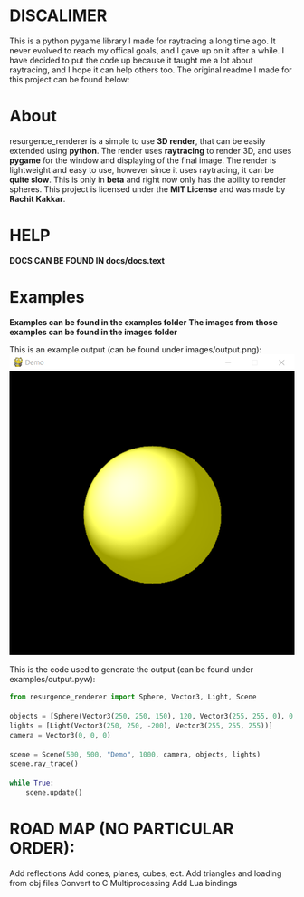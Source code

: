 # DISCALIMER
This is a python pygame library I made for raytracing a long time ago. It never evolved to reach my offical goals, and I gave up on it after a while. I have decided to put the code up because it taught me a lot about raytracing, and I hope it can help others too.
The original readme I made for this project can be found below:

# About
resurgence_renderer is a simple to use **3D render**, that can be easily extended using **python**.
The render uses **raytracing** to render 3D, and uses **pygame** for the window and displaying of the final image.
The render is lightweight and easy to use, however since it uses raytracing, it can be **quite slow**.
This is only in **beta** and right now only has the ability to render spheres.
This project is licensed under the **MIT License** and was made by **Rachit Kakkar**.

# HELP
**DOCS CAN BE FOUND IN docs/docs.text**

# Examples
**Examples can be found in the examples folder**
**The images from those examples can be found in the images folder**

This is an example output (can be found under images/output.png):
![Example Output](images/output.png)

This is the code used to generate the output (can be found under examples/output.pyw):

```python
from resurgence_renderer import Sphere, Vector3, Light, Scene

objects = [Sphere(Vector3(250, 250, 150), 120, Vector3(255, 255, 0), 0.5, 0.0001, 0.7)]
lights = [Light(Vector3(250, 250, -200), Vector3(255, 255, 255))]
camera = Vector3(0, 0, 0)

scene = Scene(500, 500, "Demo", 1000, camera, objects, lights)
scene.ray_trace()

while True:
    scene.update()
```

# ROAD MAP (NO PARTICULAR ORDER):
Add reflections
Add cones, planes, cubes, ect.
Add triangles and loading from obj files
Convert to C
Multiprocessing
Add Lua bindings
